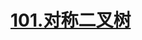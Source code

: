# [101.对称二叉树](https://leetcode.cn/problems/symmetric-tree/)

<SourceCode src="../.leetcode/101.对称二叉树.ts" />
